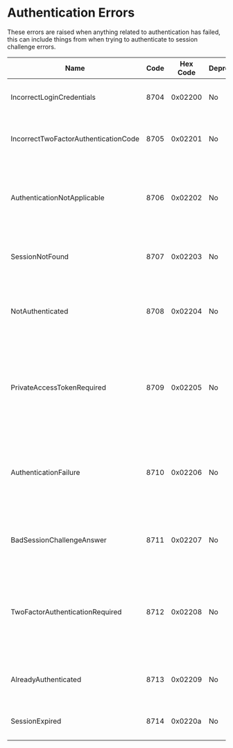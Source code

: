 # Authentication Errors

These errors are raised when anything related to authentication has failed,
this can include things from when trying to authenticate to session
challenge errors.

| Name                                 | Code | Hex Code | Deprecated | Versions | Description                                                                                                                          |
|--------------------------------------|------|----------|------------|----------|--------------------------------------------------------------------------------------------------------------------------------------|
| IncorrectLoginCredentials            | 8704 | 0x02200  | No         | 1.0      | The given login credentials are incorrect                                                                                            |
| IncorrectTwoFactorAuthenticationCode | 8705 | 0x02201  | No         | 1.0      | The given two-factor authentication code is incorrect                                                                                |
| AuthenticationNotApplicable          | 8706 | 0x02202  | No         | 1.0      | Raised when the user does not support this method of authentication, see the message for further details                             |
| SessionNotFound                      | 8707 | 0x02203  | No         | 1.0      | Raised when the requested session was not found in the network                                                                       |
| NotAuthenticated                     | 8708 | 0x02204  | No         | 1.0      | Raised when the client attempts to invoke a method that requires authentication                                                      |
| PrivateAccessTokenRequired           | 8709 | 0x02205  | No         | 1.0      | Raised when the user/entity uses a Private Access Token to authenticate and the client attempted to authenticate in another way.     |
| AuthenticationFailure                | 8710 | 0x02206  | No         | 1.0      | The authentication process failed for some unexpected reason, see the message for further details.                                   |
| BadSessionChallengeAnswer            | 8711 | 0x02207  | No         | 1.0      | The given session challenge answer is incorrect or out of sync.                                                                      |
| TwoFactorAuthenticationRequired      | 8712 | 0x02208  | No         | 1.0      | Two-Factor Authentication is required, the client must repeat the same request but provide a Two-Factor authentication code as well. |
| AlreadyAuthenticated                 | 8713 | 0x02209  | No         | 1.0      | The client is attempting to authenticate when already authenticated                                                                  |
| SessionExpired                       | 8714 | 0x0220a  | No         | 1.0      | Raised when trying to use a session that has expired                                                                                 |
